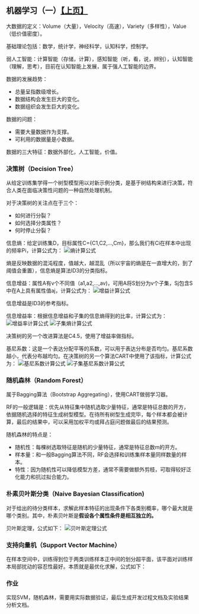 ## 机器学习（一）[【上页】](https://tinyworker.github.io/WorkPoint/index)

大数据的定义：Volume（大量），Velocity（高速），Variety（多样性），Value（低价值密度）。

基础理论包括：数学，统计学，神经科学，认知科学，控制学。

弱人工智能：计算智能（存储，计算），感知智能（听，看，说，辨别），认知智能（理解，思考），目前在认知智能上发展，属于强人工智能的边界。

数据的发展趋势：

- 总量呈指数级增长。
- 数据结构会发生巨大的变化。
- 数据组织会发生巨大的变化。

数据的问题：

- 需要大量数据作为支撑。
- 可利用的数据量是小数据。

数据的三大特征：数据外部化，人工智能，价值。


### 决策树（Decision Tree）
从给定训练集学得一个树型模型用以对新示例分类，是基于树结构来进行决策，符合人类在面临决策性问题的一种自然处理机制。

对于决策树的关注点在于三个：

- 如何进行分裂？
- 如何选择分类属性？
- 何时停止分裂？

信息熵：给定训练集D，目标属性C={C1,C2,...,Cm}，那么我们有Ci在样本中出现的频率Pi，计算公式为：
![熵计算公式](https://tinyworker.github.io/images/entropy.png)

熵是反映数据的混沌程度，值越大，越混乱（所以宇宙的熵是在一直增大的，到了阈值会重置），信息熵是算法ID3的分类指标。

信息增益：属性A有v个不同值（a1,a2,...,av)，可用A将S划分为v个子集，Sj包含S中在A上具有属性值aj，计算公式为：
![增益计算公式](https://tinyworker.github.io/images/gain.png)

信息增益是ID3的参考指标。

信息增益率：根据信息增益和子集的信息熵得到的比率，计算公式为：
![增益率计算公式](https://tinyworker.github.io/images/gain_ratio.png)
![子集熵计算公式](https://tinyworker.github.io/images/splitInfo.png)

决策树的另一个改进算法是C4.5，使用了增益率做指标。

基尼系数：这是一个表达分配平等的系数，可以用于表达分布是否均匀。基尼系数越小，代表分布越均匀。在决策树的另一个算法CART中使用了该指标，计算公式为：
![基尼系数计算公式](https://tinyworker.github.io/images/gini.png)
![子集基尼系数计算公式](https://tinyworker.github.io/images/gini2.png)

### 随机森林（Random Forest）
属于Bagging算法（Bootstrap Aggregating），使用CART做弱学习器。

RF的一般逻辑是：优先从特征集中随机选取少量特征，通常是特征总数的开方，依据随机选择的特征生成树型模型。在待所有树型生成完毕，每个样本都会被计算，最后的结果中，可以采用加权平均或拜占庭问题做最后的结果预测。

随机森林的特点是：

- 随机性：每棵树选取特征是随机的少量特征，通常是特征总数m的开方。
- 样本量：和一般Bagging算法不同，RF会选择和训练集样本量同样数量的样本。
- 特性：因为随机性可以降低模型方差，通常不需要做额外剪枝，可取得较好泛化能力和抗过拟合能力。


### 朴素贝叶斯分类（Naive Bayesian Classification)
对于给出的待分类样本，求解此样本特征的出现条件下各类别概率，哪个最大就是哪个类别。其中，朴素贝叶斯是**假设各个属性条件是相互独立的。**

贝叶斯定理，公式如下：
![贝叶斯定理公式](https://tinyworker.github.io/images/Bayesian.png)



### 支持向量机（Support Vector Machine）
在样本空间中，训练得到位于两类训练样本正中间的划分超平面，该平面对训练样本局部扰动的容忍性最好。本质就是最优化求解，公式如下：



### 作业
实现SVM，随机森林，需要用实际数据验证，最后生成开发过程文档及实验结果分析文档。